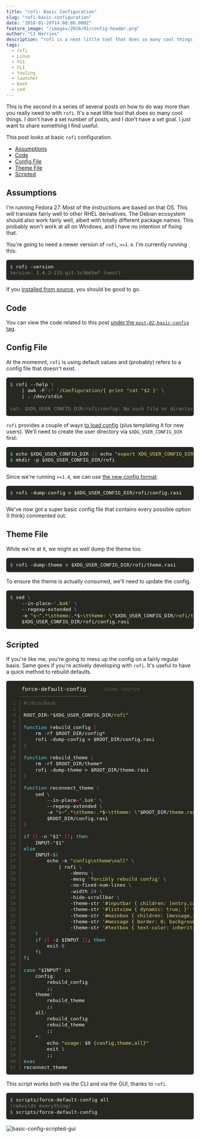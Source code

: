 ```yaml
---
title: "rofi: Basic Configuration"
slug: "rofi-basic-configuration"
date: "2018-01-28T14:00:00.000Z"
feature_image: "/images/2018/01/config-header.png"
author: "CJ Harries"
description: "rofi is a neat little tool that does so many cool things. This post looks at basic rofi configuration."
tags:
  - rofi
  - Linux
  - X11
  - CLI
  - tooling
  - launcher
  - bash
  - sed
---
```


This is the second in a series of several posts on how to do way more than you really need to with `rofi`. It's a neat little tool that does so many cool things. I don't have a set number of posts, and I don't have a set goal. I just want to share something I find useful.

This post looks at basic `rofi` configuration.

<p class="nav-p"><a id="post-nav"></a></p>

- [Assumptions](#assumptions)
- [Code](#code)
- [Config File](#config-file)
- [Theme File](#theme-file)
- [Scripted](#scripted)

## Assumptions

I'm running Fedora 27. Most of the instructions are based on that OS. This will translate fairly well to other RHEL derivatives. The Debian ecosystem should also work fairly well, albeit with totally different package names. This probably won't work at all on Windows, and I have no intention of fixing that.

You're going to need a newer version of `rofi`, `>=1.4`. I'm currently running this:

<table class="highlighttable" style='border-radius:5px; display:block; font-family:Consolas, "Courier New", monospace; min-width:300px; overflow:auto; width:100%; background:#272822; color:#f8f8f2' width="100%"><tr><td class="code" style="border:none; background-image:none; background-position:center; background-repeat:no-repeat; padding:10px 0">
<div class="highlight" style='border-radius:5px; display:block; font-family:Consolas, "Courier New", monospace; min-width:300px; overflow:auto; width:100%; background:#272822; color:#f8f8f2' width="100%"><pre style="background:#272822; color:#f8f8f2; border:none; font-size:1em; line-height:125%; padding:10px; margin-bottom:0; margin-top:0; padding-bottom:0; padding-top:0"><span></span><span class="gp" style="color:#66d9ef">$</span> rofi -version<br><span class="go" style="color:#888">Version: 1.4.2-131-git-5c5665ef (next)</span><br></pre></div>
</td></tr></table>

If you [installed from source](https://blog.wizardsoftheweb.pro/rofi-overview-and-installation#installation), you should be good to go.

## Code

You can view the code related to this post [under the `post-02-basic-config` tag](//github.com/thecjharries/posts-tooling-rofi/tree/post-02-basic-config).

## Config File

At the momemnt, `rofi` is using default values and (probably) refers to a config file that doesn't exist.

<table class="highlighttable" style='border-radius:5px; display:block; font-family:Consolas, "Courier New", monospace; min-width:300px; overflow:auto; width:100%; background:#272822; color:#f8f8f2' width="100%"><tr><td class="code" style="border:none; background-image:none; background-position:center; background-repeat:no-repeat; padding:10px 0">
<div class="highlight" style='border-radius:5px; display:block; font-family:Consolas, "Courier New", monospace; min-width:300px; overflow:auto; width:100%; background:#272822; color:#f8f8f2' width="100%"><pre style="background:#272822; color:#f8f8f2; border:none; font-size:1em; line-height:125%; padding:10px; margin-bottom:0; margin-top:0; padding-bottom:0; padding-top:0"><span></span><span class="gp" style="color:#66d9ef">$</span> rofi --help <span class="se" style="color:#ae81ff">\</span><br>    <span class="p">|</span> awk -F<span class="s1" style="color:#e6db74">':'</span> <span class="s1" style="color:#e6db74">'/Configuration/{ print "cat "$2 }'</span> <span class="se" style="color:#ae81ff">\</span><br>    <span class="p">|</span> . /dev/stdin<br><br><span class="go" style="color:#888">cat: $XDG_USER_CONFIG_DIR/rofi/config: No such file or directory</span><br></pre></div>
</td></tr></table>

`rofi` provides a couple of ways [to load config](https://github.com/DaveDavenport/rofi/blob/1.4.2/doc/rofi.1.markdown#configuration) (plus templating it for new users). We'll need to create the user directory via `$XDG_USER_CONFIG_DIR` first:

<table class="highlighttable" style='border-radius:5px; display:block; font-family:Consolas, "Courier New", monospace; min-width:300px; overflow:auto; width:100%; background:#272822; color:#f8f8f2' width="100%"><tr><td class="code" style="border:none; background-image:none; background-position:center; background-repeat:no-repeat; padding:10px 0">
<div class="highlight" style='border-radius:5px; display:block; font-family:Consolas, "Courier New", monospace; min-width:300px; overflow:auto; width:100%; background:#272822; color:#f8f8f2' width="100%"><pre style="background:#272822; color:#f8f8f2; border:none; font-size:1em; line-height:125%; padding:10px; margin-bottom:0; margin-top:0; padding-bottom:0; padding-top:0"><span></span><span class="gp" style="color:#66d9ef">$</span> <span class="nb" style="color:#f8f8f2">echo</span> <span class="nv" style="color:#f8f8f2">$XDG_USER_CONFIG_DIR</span> <span class="o" style="color:#f92672">||</span> <span class="nb" style="color:#f8f8f2">echo</span> <span class="s2" style="color:#e6db74">"export XDG_USER_CONFIG_DIR=/path/to/desired/.config"</span> &gt;&gt; ~/.whateverrc <span class="o" style="color:#f92672">&amp;&amp;</span> <span class="nb" style="color:#f8f8f2">source</span> ~/.whateverrc<br><span class="gp" style="color:#66d9ef">$</span> mkdir -p <span class="nv" style="color:#f8f8f2">$XDG_USER_CONFIG_DIR</span>/rofi<br></pre></div>
</td></tr></table>

Since we're running `>=1.4`, we can use [the new config format](https://github.com/DaveDavenport/rofi/blob/1.4.2/doc/rofi-theme.5.markdown).

<table class="highlighttable" style='border-radius:5px; display:block; font-family:Consolas, "Courier New", monospace; min-width:300px; overflow:auto; width:100%; background:#272822; color:#f8f8f2' width="100%"><tr><td class="code" style="border:none; background-image:none; background-position:center; background-repeat:no-repeat; padding:10px 0">
<div class="highlight" style='border-radius:5px; display:block; font-family:Consolas, "Courier New", monospace; min-width:300px; overflow:auto; width:100%; background:#272822; color:#f8f8f2' width="100%"><pre style="background:#272822; color:#f8f8f2; border:none; font-size:1em; line-height:125%; padding:10px; margin-bottom:0; margin-top:0; padding-bottom:0; padding-top:0"><span></span><span class="gp" style="color:#66d9ef">$</span> rofi -dump-config &gt; <span class="nv" style="color:#f8f8f2">$XDG_USER_CONFIG_DIR</span>/rofi/config.rasi<br></pre></div>
</td></tr></table>

We've now got a super basic config file that contains every possible option (I think) commented out.

## Theme File

While we're at it, we might as well dump the theme too.

<table class="highlighttable" style='border-radius:5px; display:block; font-family:Consolas, "Courier New", monospace; min-width:300px; overflow:auto; width:100%; background:#272822; color:#f8f8f2' width="100%"><tr><td class="code" style="border:none; background-image:none; background-position:center; background-repeat:no-repeat; padding:10px 0">
<div class="highlight" style='border-radius:5px; display:block; font-family:Consolas, "Courier New", monospace; min-width:300px; overflow:auto; width:100%; background:#272822; color:#f8f8f2' width="100%"><pre style="background:#272822; color:#f8f8f2; border:none; font-size:1em; line-height:125%; padding:10px; margin-bottom:0; margin-top:0; padding-bottom:0; padding-top:0"><span></span><span class="gp" style="color:#66d9ef">$</span> rofi -dump-theme &gt; <span class="nv" style="color:#f8f8f2">$XDG_USER_CONFIG_DIR</span>/rofi/theme.rasi<br></pre></div>
</td></tr></table>

To ensure the theme is actually consumed, we'll need to update the config.

<table class="highlighttable" style='border-radius:5px; display:block; font-family:Consolas, "Courier New", monospace; min-width:300px; overflow:auto; width:100%; background:#272822; color:#f8f8f2' width="100%"><tr><td class="code" style="border:none; background-image:none; background-position:center; background-repeat:no-repeat; padding:10px 0">
<div class="highlight" style='border-radius:5px; display:block; font-family:Consolas, "Courier New", monospace; min-width:300px; overflow:auto; width:100%; background:#272822; color:#f8f8f2' width="100%"><pre style="background:#272822; color:#f8f8f2; border:none; font-size:1em; line-height:125%; padding:10px; margin-bottom:0; margin-top:0; padding-bottom:0; padding-top:0"><span></span><span class="gp" style="color:#66d9ef">$</span> sed <span class="se" style="color:#ae81ff">\</span><br>    --in-place<span class="o" style="color:#f92672">=</span><span class="s1" style="color:#e6db74">'.bak'</span> <span class="se" style="color:#ae81ff">\</span><br>    --regexp-extended <span class="se" style="color:#ae81ff">\</span><br>    -e <span class="s2" style="color:#e6db74">"s~^.*\stheme:.*</span>$<span class="s2" style="color:#e6db74">~\ttheme: \"</span><span class="nv" style="color:#f8f8f2">$XDG_USER_CONFIG_DIR</span><span class="s2" style="color:#e6db74">/rofi/theme.rasi\";~g"</span> <span class="se" style="color:#ae81ff">\</span><br>    <span class="nv" style="color:#f8f8f2">$XDG_USER_CONFIG_DIR</span>/rofi/config.rasi<br></pre></div>
</td></tr></table>

## Scripted

If you're like me, you're going to mess up the config on a fairly regular basis. Same goes if you're actively developing with `rofi`. It's useful to have a quick method to rebuild defaults.

<table class="highlighttable" style='border-radius:5px; display:block; font-family:Consolas, "Courier New", monospace; min-width:300px; overflow:auto; width:100%; background:#272822; color:#f8f8f2' width="100%">
<tr class="code-header" style="height:40px; padding:5px 0 0" height="40">
<td style="border:none; background-image:none; background-position:center; background-repeat:no-repeat"></td>
<td class="code-header" style="border:none; background-image:none; background-position:center; background-repeat:no-repeat; height:40px; padding:5px 0 0" height="40">
<div class="code-tab active" style="color:#f8f8f2; display:inline-block; font-size:0.9em; height:35px; line-height:35px; margin:0 30px 0 0; padding:0 5px; border-bottom:1px solid #57584f" height="35">force-default-config</div>
<div class="code-tab" style="color:#57584f; display:inline-block; font-size:0.9em; height:35px; line-height:35px; margin:0 30px 0 0; padding:0 5px" height="35"><a target="_blank" href="https://github.com/thecjharries/posts-tooling-rofi/blob/master/scripts/force-default-config" style="color:inherit; display:block; position:relative; text-decoration:none">view source <i class="fa fa-external-link" style="color:inherit; height:35px; line-height:35px" height="35"></i></a></div>
</td>
</tr>
<tr>
<td class="linenos" style="border:none; background-image:none; background-position:center; background-repeat:no-repeat; padding:10px 0"><div class="linenodiv"><pre style="background:#272822; color:#57584f; border:none; font-size:1em; line-height:125%; padding:0 10px; margin-bottom:0; margin-top:0; padding-bottom:0; padding-top:0; border-radius:0; border-right:1px solid #57584f"> 1
 2
 3
 4
 5
 6
 7
 8
 9
10
11
12
13
14
15
16
17
18
19
20
21
22
23
24
25
26
27
28
29
30
31
32
33
34
35
36
37
38
39
40
41
42
43
44
45
46
47
48
49
50
51
52
53
54
55
56
57
58
59
60
61</pre></div></td>
<td class="code" style="border:none; background-image:none; background-position:center; background-repeat:no-repeat; padding:10px 0">
<div class="highlight" style='border-radius:5px; display:block; font-family:Consolas, "Courier New", monospace; min-width:300px; overflow:auto; width:100%; background:#272822; color:#f8f8f2' width="100%"><pre style="background:#272822; color:#f8f8f2; border:none; font-size:1em; line-height:125%; padding:10px; margin-bottom:0; margin-top:0; padding-bottom:0; padding-top:0"><span></span><span class="ch" style="color:#75715e">#!/bin/bash</span><br><br><span class="nv" style="color:#f8f8f2">ROOT_DIR</span><span class="o" style="color:#f92672">=</span><span class="s2" style="color:#e6db74">"</span><span class="nv" style="color:#f8f8f2">$XDG_USER_CONFIG_DIR</span><span class="s2" style="color:#e6db74">/rofi"</span><br><br><span class="k" style="color:#66d9ef">function</span> rebuild_config <span class="o" style="color:#f92672">{</span><br>    rm -rf <span class="nv" style="color:#f8f8f2">$ROOT_DIR</span>/config*<br>    rofi -dump-config &gt; <span class="nv" style="color:#f8f8f2">$ROOT_DIR</span>/config.rasi<br><span class="o" style="color:#f92672">}</span><br><br><span class="k" style="color:#66d9ef">function</span> rebuild_theme <span class="o" style="color:#f92672">{</span><br>    rm -rf <span class="nv" style="color:#f8f8f2">$ROOT_DIR</span>/theme*<br>    rofi -dump-theme &gt; <span class="nv" style="color:#f8f8f2">$ROOT_DIR</span>/theme.rasi<br><span class="o" style="color:#f92672">}</span><br><br><span class="k" style="color:#66d9ef">function</span> reconnect_theme <span class="o" style="color:#f92672">{</span><br>    sed <span class="se" style="color:#ae81ff">\</span><br>        --in-place<span class="o" style="color:#f92672">=</span><span class="s1" style="color:#e6db74">'.bak'</span> <span class="se" style="color:#ae81ff">\</span><br>        --regexp-extended <span class="se" style="color:#ae81ff">\</span><br>        -e <span class="s2" style="color:#e6db74">"s~^.*\stheme:.*</span>$<span class="s2" style="color:#e6db74">~\ttheme: \"</span><span class="nv" style="color:#f8f8f2">$ROOT_DIR</span><span class="s2" style="color:#e6db74">/theme.rasi\";~g"</span> <span class="se" style="color:#ae81ff">\</span><br>        <span class="nv" style="color:#f8f8f2">$ROOT_DIR</span>/config.rasi<br><span class="o" style="color:#f92672">}</span><br><br><span class="k" style="color:#66d9ef">if</span> <span class="o" style="color:#f92672">[[</span> -n <span class="s2" style="color:#e6db74">"</span><span class="nv" style="color:#f8f8f2">$1</span><span class="s2" style="color:#e6db74">"</span> <span class="o" style="color:#f92672">]]</span><span class="p">;</span> <span class="k" style="color:#66d9ef">then</span><br>    <span class="nv" style="color:#f8f8f2">INPUT</span><span class="o" style="color:#f92672">=</span><span class="s2" style="color:#e6db74">"</span><span class="nv" style="color:#f8f8f2">$1</span><span class="s2" style="color:#e6db74">"</span><br><span class="k" style="color:#66d9ef">else</span><br>    <span class="nv" style="color:#f8f8f2">INPUT</span><span class="o" style="color:#f92672">=</span><span class="k" style="color:#66d9ef">$(</span><br>        <span class="nb" style="color:#f8f8f2">echo</span> -e <span class="s2" style="color:#e6db74">"config\ntheme\nall"</span> <span class="se" style="color:#ae81ff">\</span><br>            <span class="p">|</span> rofi <span class="se" style="color:#ae81ff">\</span><br>                -dmenu <span class="se" style="color:#ae81ff">\</span><br>                -mesg <span class="s1" style="color:#e6db74">'forcibly rebuild config'</span> <span class="se" style="color:#ae81ff">\</span><br>                -no-fixed-num-lines <span class="se" style="color:#ae81ff">\</span><br>                -width <span class="m" style="color:#ae81ff">24</span> <span class="se" style="color:#ae81ff">\</span><br>                -hide-scrollbar <span class="se" style="color:#ae81ff">\</span><br>                -theme-str <span class="s1" style="color:#e6db74">'#inputbar { children: [entry,case-indicator]; }'</span> <span class="se" style="color:#ae81ff">\</span><br>                -theme-str <span class="s1" style="color:#e6db74">'#listview { dynamic: true; }'</span> <span class="se" style="color:#ae81ff">\</span><br>                -theme-str <span class="s1" style="color:#e6db74">'#mainbox { children: [message,inputbar,listview]; }'</span> <span class="se" style="color:#ae81ff">\</span><br>                -theme-str <span class="s1" style="color:#e6db74">'#message { border: 0; background-color: @selected-normal-background; text-color: @selected-normal-foreground; }'</span> <span class="se" style="color:#ae81ff">\</span><br>                -theme-str <span class="s1" style="color:#e6db74">'#textbox { text-color: inherit; }'</span><br>    <span class="k" style="color:#66d9ef">)</span><br>    <span class="k" style="color:#66d9ef">if</span> <span class="o" style="color:#f92672">[[</span> -z <span class="nv" style="color:#f8f8f2">$INPUT</span> <span class="o" style="color:#f92672">]]</span><span class="p">;</span> <span class="k" style="color:#66d9ef">then</span><br>        <span class="nb" style="color:#f8f8f2">exit</span> <span class="m" style="color:#ae81ff">0</span><br>    <span class="k" style="color:#66d9ef">fi</span><br><span class="k" style="color:#66d9ef">fi</span><br><br><span class="k" style="color:#66d9ef">case</span> <span class="s2" style="color:#e6db74">"</span><span class="nv" style="color:#f8f8f2">$INPUT</span><span class="s2" style="color:#e6db74">"</span> in<br>    config<span class="o" style="color:#f92672">)</span><br>        rebuild_config<br>        <span class="p">;;</span><br>    theme<span class="o" style="color:#f92672">)</span><br>        rebuild_theme<br>        <span class="p">;;</span><br>    all<span class="o" style="color:#f92672">)</span><br>        rebuild_config<br>        rebuild_theme<br>        <span class="p">;;</span><br>    *<span class="o" style="color:#f92672">)</span><br>        <span class="nb" style="color:#f8f8f2">echo</span> <span class="s2" style="color:#e6db74">"usage: </span><span class="nv" style="color:#f8f8f2">$0</span><span class="s2" style="color:#e6db74"> {config,theme,all}"</span><br>        <span class="nb" style="color:#f8f8f2">exit</span> <span class="m" style="color:#ae81ff">1</span><br>        <span class="p">;;</span><br><span class="k" style="color:#66d9ef">esac</span><br>reconnect_theme<br></pre></div>
</td>
</tr>
</table>

This script works both via the CLI and via the GUI, thanks to `rofi`.

<table class="highlighttable" style='border-radius:5px; display:block; font-family:Consolas, "Courier New", monospace; min-width:300px; overflow:auto; width:100%; background:#272822; color:#f8f8f2' width="100%"><tr><td class="code" style="border:none; background-image:none; background-position:center; background-repeat:no-repeat; padding:10px 0">
<div class="highlight" style='border-radius:5px; display:block; font-family:Consolas, "Courier New", monospace; min-width:300px; overflow:auto; width:100%; background:#272822; color:#f8f8f2' width="100%"><pre style="background:#272822; color:#f8f8f2; border:none; font-size:1em; line-height:125%; padding:10px; margin-bottom:0; margin-top:0; padding-bottom:0; padding-top:0"><span></span><span class="gp" style="color:#66d9ef">$</span> scripts/force-default-config all<br><span class="go" style="color:#888">(rebuilds everything)</span><br><span class="gp" style="color:#66d9ef">$</span> scripts/force-default-config<br></pre></div>
</td></tr></table>

![basic-config-scripted-gui](/images/2018/01/basic-config-scripted-gui.png)
